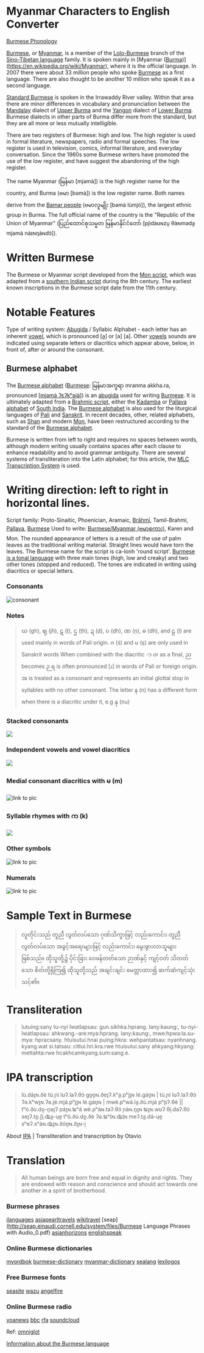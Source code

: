# Myanmar Characters to English Converter

[Burmese Phonology
](https://en.wikipedia.org/wiki/Burmese_phonology)

[Burmese](https://en.wikipedia.org/wiki/Myanmar), or [Myanmar](https://en.wikipedia.org/wiki/Myanmar), is a member of the [Lolo-Burmese](https://en.wikipedia.org/wiki/Lolo-Burmese_languages) branch of the [Sino-Tibetan language](https://en.wikipedia.org/wiki/Sino-Tibetan_languages) family. It is spoken mainly in [Myanmar ([Burma](https://en.wikipedia.org/wiki/Bamar_people))](https://en.wikipedia.org/wiki/Myanmar), where it is the official language. In 2007 there were about 33 million people who spoke [Burmese](https://en.wikipedia.org/wiki/Burmese_language) as a first language. There are also thought to be another 10 million who speak it as a second language.

[Standard Burmese](https://en.wikipedia.org/wiki/Burmese_language) is spoken in the Irrawaddy River valley. Within that area there are minor differences in vocabulary and pronunciation between the [Mandalay](https://en.wikipedia.org/wiki/Mandalay) dialect of [Upper Burma](https://en.wikipedia.org/wiki/Upper_Myanmar) and the [Yangon](https://en.wikipedia.org/wiki/Yangon) dialect of [Lower Burma](https://en.wikipedia.org/wiki/Lower_Myanmar). Burmese dialects in other parts of Burma differ more from the standard, but they are all more or less mutually intelligible.

There are two registers of Burmese: high and low. The high register is used in formal literature, newspapers, radio and formal speeches. The low register is used in television, comics, informal literature, and everyday conversation. Since the 1960s some Burmese writers have promoted the use of the low register, and have suggest the abandoning of the high register.

The name Myanmar (မြန်မာ [mjəmà]) is the high register name for the country, and Burma (ဗမာ [bəmà]) is the low register name. Both names derive from the [Bamar people](https://en.wikipedia.org/wiki/Bamar_people) (ဗမာလူမျိုး [bəmà lùmjó]), the largest ethnic group in Burma. The full official name of the country is the "Republic of the Union of Myanmar" (ပြည်ထောင်စုသမ္မတ မြန်မာနိုင်ငံတော် [pjìdàʊɴzṵ θàɴməda̰ mjəmà nàɪɴŋàɴdɔ̀]).

# Written Burmese
The Burmese or Myanmar script developed from the [Mon script](https://en.wikipedia.org/wiki/Mon%E2%80%93Burmese_script), which was adapted from a [southern Indian script](https://en.wikipedia.org/wiki/Pallava_script) during the 8th century. The earliest known inscriptions in the Burmese script date from the 11th century.

# Notable Features
Type of writing system: [Abugida](https://en.wikipedia.org/wiki/Abugida) / Syllabic Alphabet - each letter has an inherent [vowel](https://en.wikipedia.org/wiki/Vowel), which is pronounced [a̰] or [ə] [a]. Other [vowels](https://en.wikipedia.org/wiki/Vowel) sounds are indicated using separate letters or diacritics which appear above, below, in front of, after or around the consonant.

## Burmese alphabet
The [Burmese alphabet](https://en.wikipedia.org/wiki/Burmese_alphabet) ([Burmese](https://en.wikipedia.org/wiki/Burmese_language): မြန်မာအက္ခရာ mranma akkha.ra, pronounced [[mjəmà ʔɛʔkʰəjà](https://en.wikipedia.org/wiki/Help:IPA/Burmese)]) is an [abugida](https://en.wikipedia.org/wiki/Abugida) used for writing [Burmese](https://en.wikipedia.org/wiki/Burmese_alphabet). It is ultimately adapted from a [Brahmic script](https://en.wikipedia.org/wiki/Brahmic_scripts), either the [Kadamba](https://en.wikipedia.org/wiki/Kadamba_script) or [Pallava alphabet](https://en.wikipedia.org/wiki/Pallava_script) of [South India](https://en.wikipedia.org/wiki/South_India). The [Burmese alphabet](https://en.wikipedia.org/wiki/Burmese_alphabet) is also used for the liturgical languages of [Pali](https://en.wikipedia.org/wiki/Pallava_script) and [Sanskrit](https://en.wikipedia.org/wiki/Sanskrit). In recent decades, other, related alphabets, such as [Shan](https://en.wikipedia.org/wiki/Shan_language#Alphabet) and modern [Mon](https://en.wikipedia.org/wiki/Mon_alphabet), have been restructured according to the standard of the [Burmese alphabet](https://en.wikipedia.org/wiki/Burmese_alphabet).

Burmese is written from left to right and requires no spaces between words, although modern writing usually contains spaces after each clause to enhance readability and to avoid grammar ambiguity. There are several systems of transliteration into the Latin alphabet; for this article, the [MLC Transcription System](https://en.wikipedia.org/wiki/MLC_Transcription_System) is used.

# Writing direction: left to right in horizontal lines.
Script family: Proto-Sinaitic, Phoenician, Aramaic, [Brāhmī](https://en.wikipedia.org/wiki/Brahmic_scripts), Tamil-Brahmi, [Pallava](https://en.wikipedia.org/wiki/Pallava_script), [Burmese](https://en.wikipedia.org/wiki/Burmese_alphabet)
Used to write: [Burmese/Myanmar (ဗမာစကား)](https://en.wikipedia.org/wiki/Burmese_language), Karen and Mon.
The rounded appearance of letters is a result of the use of palm leaves as the traditional writing material. Straight lines would have torn the leaves. The Burmese name for the script is ca-lonh 'round script'.
[Burmese is a tonal language](https://en.wikipedia.org/wiki/Burmese_language) with three main tones (high, low and creaky) and two other tones (stopped and reduced). The tones are indicated in writing using diacritics or special letters.

### Consonants

![consonant](img/burmese_con.gif)


### Notes

> ဃ (gh), ဈ (jh), ဋ (ṭ), ဌ (ṭh), ဍ (ḍ), ဎ (ḍh), ဏ (ṇ), ဓ (dh), and ဠ (ḷ) are used mainly in words of Pali origin.
ၐ (ś) and ၑ (ṣ) are only used in Sanskrit words
When combined with the diacritic ာ or as a final, ည becomes ဉ
ရ is often pronounced [ɹ] in words of Pali or foreign origin.
အ is treated as a consonant and represents an initial glottal stop in syllables with no other consonant.
The letter န (n) has a different form when there is a diacritic under it, e.g နု (nu)


### Stacked consonants
![](img/burmese_sc.gif)


### Independent vowels and vowel diacritics
![](img/burmese_vwls.gif)


### Medial consonant diacritics with မ (m)
![link to pic](img/burmese_mcd.gif)


### Syllable rhymes with က (k)
![](img/burmese_sr.gif)


### Other symbols
![link to pic](img/burmese_other.gif)


### Numerals
![link to pic](img/burmese_nm.gif)


# Sample Text in Burmese

> လူတိုင်းသည် တူညီ လွတ်လပ်သော ဂုဏ်သိက္ခာဖြင့် လည်းကောင်း၊ တူညီလွတ်လပ်သော အခွင့်အရေးများဖြင့် လည်းကောင်း၊ မွေးဖွားလာသူများ ဖြစ်သည်။ ထိုသူတို့၌ ပိုင်းခြား ဝေဖန်တတ်သော ဉာဏ်နှင့် ကျင့်ဝတ် သိတတ်သော စိတ်တို့ရှိကြ၍ ထိုသူတို့သည် အချင်းချင်း မေတ္တာထား၍ ဆက်ဆံကျင့်သုံးသင့်၏။

# Transliteration


> lutuing:sany tu-nyi lwatlapsau: gun.sikhka.hprang. lany:kaung:, tu-nyi-lwatlapsau: ahkwang.-are:mya:hprang. lany:kaung:, mwe:hpwa:la.su-mya: hpracsany. htuisutui.hnai puing:hkra: wehpantatsau: nyanhnang. kyang.wat si.tatsau: cittui.hri.kra.rwe htuisutui.sany ahkyang:hkyang: mettahta:rwe hcakhcamkyang.sum:sang.e.


# IPA transcription


> lù.dáɪ̯ɴ.ðè tù.ɲì lʊʔ.laʔ.θɔ́ go̰ʊ̯ɴ.ðeɪ̯ʔ.kʰa̰.pʰjɪ̰ɴ lé.gáʊ̯ɴ | tù.ɲì lʊʔ.laʔ.θɔ́ ʔə.kʰwɪ̰ɴ.ʔə.jé.mjá.pʰjɪ̰ɴ lé.gáʊ̯ɴ | mwé.pʰwá.la̰.ðù.mjá pʰjɪʔ.θè || tʰò.ðù.do̰-n̥aɪ̯ʔ páɪ̯ɴ.ʨʰá wè.pʰàɴ.taʔ.θɔ́ ɲàɴ.n̥ɪ̰ɴ ʨɪ̰ɴ.wʊʔ θḭ.daʔ.θɔ́ seɪ̯ʔ.to̰.ʃḭ.ʥa̰-ɥḛ tʰò.ðù.do̰.ðè ʔə.ʨʰɪ́ɴ.ʥɪ́ɴ meʔ.ta̰.dá-ɥḛ sʰeʔ.sʰàɴ.ʥɪ̰ɴ.ðóʊ̯ɴ.ðɪ̰ɴ-ḭ​

About [IPA](https://en.wikipedia.org/wiki/Help:IPA/Burmese) |
Transliteration and transcription by Otavio

# Translation

> All human beings are born free and equal in dignity and rights. They are endowed with reason and conscience and should act towards one another in a spirit of brotherhood.


### Burmese phrases
[ilanguages](http://ilanguages.org/burmese_phrases.php) [asiapearltravels](http://www.asiapearltravels.com/language/lesson28.php) [wikitravel](http://wikitravel.org/en/Burmese_phrasebook) [seap](http://seap.einaudi.cornell.edu/system/files/Burmese Language Phrases with Audio_0.pdf) [asianhorizons](http://www.asianhorizons.co.uk/tours-of-burma-phrases-burmese/) [englishspeak](http://www.englishspeak.com/my/english-lessons.cfm)

### Online Burmese dictionaries
[myordbok](https://www.myordbok.com) [burmese-dictionary](https://www.burmese-dictionary.org/) [myanmar-dictionary](https://www.myanmar-dictionary.org/) [sealang](http://sealang.net/burmese/) [lexilogos](http://www.lexilogos.com/english/burmese_dictionary.htm)

### Free Burmese fonts
[seasite](http://www.seasite.niu.edu/seasite.htm) [wazu](http://www.wazu.jp/gallery/Fonts_Myanmar.html) [angelfire](http://www.angelfire.com/country/burmesefont/)

### Online Burmese radio
[voanews](http://www.voanews.com/burmese/)
[bbc](http://www.bbc.co.uk/burmese/)
[rfa](http://www.rfa.org/burmese/)
[soundcloud](https://soundcloud.com/dvbradio)

Ref: [omniglot](https://omniglot.com/)

[Information about the Burmese language](http://en.wikipedia.org/wiki/Burmese_alphabet)